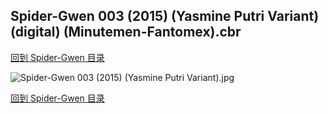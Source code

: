 ## Spider-Gwen 003 (2015) (Yasmine Putri Variant) (digital) (Minutemen-Fantomex).cbr


[回到 Spider-Gwen 目录](https://github.com/alicewish/markdown/blob/master/series/Spider-Gwen.md)


![Spider-Gwen 003 (2015) (Yasmine Putri Variant).jpg](https://wx1.sinaimg.cn/large/6a9fdecaly1fr0x7kcjkyj21kw2ece81.jpg)

[回到 Spider-Gwen 目录](https://github.com/alicewish/markdown/blob/master/series/Spider-Gwen.md)

